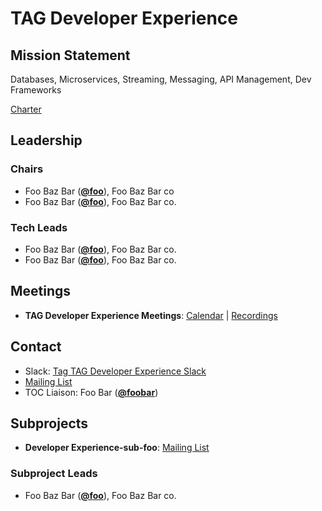 # TAG Developer Experience

## Mission Statement
Databases, Microservices, Streaming, Messaging, API Management, Dev Frameworks


[Charter](./charter.md)

## Leadership
### Chairs
- Foo Baz Bar (**[@foo](https://github.com/foo)**), Foo Baz Bar co
- Foo Baz Bar (**[@foo](https://github.com/foo)**), Foo Baz Bar co.
### Tech Leads
- Foo Baz Bar (**[@foo](https://github.com/foo)**), Foo Baz Bar co.
- Foo Baz Bar (**[@foo](https://github.com/foo)**), Foo Baz Bar co.

## Meetings
- **TAG Developer Experience Meetings**: [Calendar](https://zoom-lfx.platform.linuxfoundation.org/meetings/tag-developer-experience?view=list) | [Recordings](https://www.youtube.com/playlist?foo)

## Contact
- Slack: [Tag TAG Developer Experience Slack](https://cloud-native.slack.com/archives/https://cloud-native.slack.com/archives/C08KGCXB458)
- [Mailing List](https://lists.cncf.io/g/cncf-tag-developer-experience/)
- TOC Liaison: Foo Bar (**[@foobar](https://github.com/foobar)**)

## Subprojects
- **Developer Experience-sub-foo**: [Mailing List](https://lists.cncf.io/g/cncf-tag-developer-experience/)
### Subproject Leads
- Foo Baz Bar (**[@foo](https://github.com/foo)**), Foo Baz Bar co.